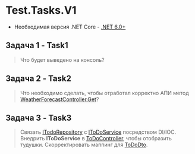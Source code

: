 # Test.Tasks.V1
* Необходимая версия .NET Core - [.NET 6.0+](https://dotnet.microsoft.com/download/dotnet/6.0)

## Задача 1 - Task1

> Что будет выведено на консоль?


## Задача 2 - Task2
> Что необходимо сделать, чтобы отработал корректно АПИ метод [WeatherForecastController.Get](https://github.com/ct-test-tasks/Test.Tasks.V1/blob/master/Task2/Controllers/WeatherForecastController.cs#L20)?

## Задача 3 - Task3
> Связать [ITodoRepository](https://github.com/ct-test-tasks/Test.Tasks.V1/blob/master/Task3/Repositories/IToDoRepository.cs) с [IToDoService](https://github.com/ct-test-tasks/Test.Tasks.V1/blob/master/Task3/Services/IToDoService.cs) посредством DI/IOC. 
> Внедрить **IToDoService** в [ToDoController](https://github.com/ct-test-tasks/Test.Tasks.V1/blob/master/Task3/Controllers/ToDoController.cs), чтобы отобразить тудушки.
> Скорректировать маппинг для [ToDoDto](https://github.com/ct-test-tasks/Test.Tasks.V1/blob/master/Task3/Dto/ToDoDto.cs).
